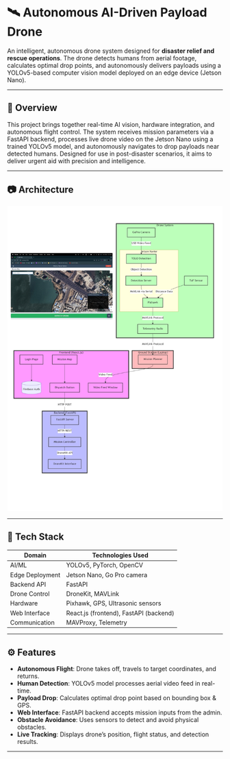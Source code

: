 # 🛰️ Autonomous AI-Driven Payload Drone

An intelligent, autonomous drone system designed for **disaster relief and rescue operations**. The drone detects humans from aerial footage, calculates optimal drop points, and autonomously delivers payloads using a YOLOv5-based computer vision model deployed on an edge device (Jetson Nano).

---

## 🚀 Overview

This project brings together real-time AI vision, hardware integration, and autonomous flight control. The system receives mission parameters via a FastAPI backend, processes live drone video on the Jetson Nano using a trained YOLOv5 model, and autonomously navigates to drop payloads near detected humans. Designed for use in post-disaster scenarios, it aims to deliver urgent aid with precision and intelligence.

---

## 📷 Architecture

![System Architecture](./assets/system_architecture.jpg)


---

## 🧠 Tech Stack

| Domain              | Technologies Used                                           |
|---------------------|-------------------------------------------------------------|
| AI/ML               | YOLOv5, PyTorch, OpenCV                                     |
| Edge Deployment     | Jetson Nano, Go Pro camera                                     |
| Backend API         | FastAPI                                                     |
| Drone Control       | DroneKit, MAVLink                                           |
| Hardware            | Pixhawk, GPS, Ultrasonic sensors                            |
| Web Interface       | React.js (frontend), FastAPI (backend)                      |
| Communication       | MAVProxy, Telemetry                      |

---

## ⚙️ Features

- **Autonomous Flight**: Drone takes off, travels to target coordinates, and returns.
- **Human Detection**: YOLOv5 model processes aerial video feed in real-time.
- **Payload Drop**: Calculates optimal drop point based on bounding box & GPS.
- **Web Interface**: FastAPI backend accepts mission inputs from the admin.
- **Obstacle Avoidance**: Uses sensors to detect and avoid physical obstacles.
- **Live Tracking**: Displays drone’s position, flight status, and detection results.

---


